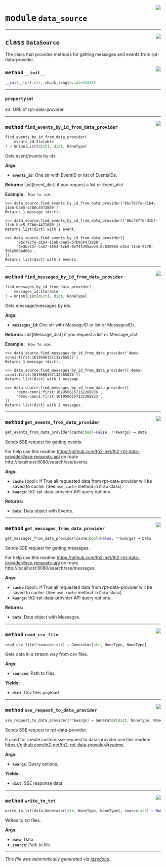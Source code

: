 <!-- markdownlint-disable -->

<a href="../../th2_data_services/data_source.py#L0"><img align="right" style="float:right;" src="https://img.shields.io/badge/-source-cccccc?style=flat-square"></a>

# <kbd>module</kbd> `data_source`






---

<a href="../../th2_data_services/data_source.py#L19"><img align="right" style="float:right;" src="https://img.shields.io/badge/-source-cccccc?style=flat-square"></a>

## <kbd>class</kbd> `DataSource`
The class that provides methods for getting messages and events from rpt-data-provider. 

<a href="../../th2_data_services/data_source.py#L22"><img align="right" style="float:right;" src="https://img.shields.io/badge/-source-cccccc?style=flat-square"></a>

### <kbd>method</kbd> `__init__`

```python
__init__(url:str, chunk_length:int=65536)
```






---

#### <kbd>property</kbd> url

str: URL of rpt-data-provider. 



---

<a href="../../th2_data_services/data_source.py#L316"><img align="right" style="float:right;" src="https://img.shields.io/badge/-source-cccccc?style=flat-square"></a>

### <kbd>method</kbd> `find_events_by_id_from_data_provider`

```python
find_events_by_id_from_data_provider(
    events_id:Iterable
) → Union[List[dict], dict, NoneType]
```

Gets event/events by ids. 



**Args:**
 
 - <b>`events_id`</b>:  One str with EventID or list of EventsIDs. 



**Returns:**
 List[Event_dict] if you request a list or Event_dict. 



**Example:**
 ``` How to use.```

    >>> data_source.find_events_by_id_from_data_provider('8bc787fe-d1b4-11eb-bae5-57b0c4472880')
    Returns 1 message (dict).

    >>> data_source.find_events_by_id_from_data_provider(['8bc787fe-d1b4-11eb-bae5-57b0c4472880'])
    Returns list(dict) with 1 event.

    >>> data_source.find_events_by_id_from_data_provider([
         '8bc787fe-d1b4-11eb-bae5-57b0c4472880',
         '6e3be13f-cab7-4653-8cb9-6e74fd95ade4:8c035903-d1b4-11eb-9278-591e568ad66e',
    ])
    Returns list(dict) with 2 events.


---

<a href="../../th2_data_services/data_source.py#L280"><img align="right" style="float:right;" src="https://img.shields.io/badge/-source-cccccc?style=flat-square"></a>

### <kbd>method</kbd> `find_messages_by_id_from_data_provider`

```python
find_messages_by_id_from_data_provider(
    messages_id:Iterable
) → Union[List[dict], dict, NoneType]
```

Gets message/messages by ids. 



**Args:**
 
 - <b>`messages_id`</b>:  One str with MessageID or list of MessagesIDs. 



**Returns:**
 List[Message_dict] if you request a list or Message_dict. 



**Example:**
 ``` How to use.```

    >>> data_source.find_messages_by_id_from_data_provider('demo-conn1:first:1619506157132265837')
    Returns 1 message (dict).

    >>> data_source.find_messages_by_id_from_data_provider(['demo-conn1:first:1619506157132265836'])
    Returns list(dict) with 1 message.

    >>> data_source.find_messages_by_id_from_data_provider([
         'demo-conn1:first:1619506157132265836',
         'demo-conn1:first:1619506157132265833',
    ])
    Returns list(dict) with 2 messages.


---

<a href="../../th2_data_services/data_source.py#L83"><img align="right" style="float:right;" src="https://img.shields.io/badge/-source-cccccc?style=flat-square"></a>

### <kbd>method</kbd> `get_events_from_data_provider`

```python
get_events_from_data_provider(cache:bool=False, **kwargs) → Data
```

Sends SSE request for getting events. 

For help use this readme https://github.com/th2-net/th2-rpt-data-provider#sse-requests-api on route http://localhost:8080/search/sse/events. 



**Args:**
 
 - <b>`cache`</b> (bool):  If True all requested data from rpt-data-provider will be saved to cache.  (See `use_cache` method in `Data` class). 
 - <b>`kwargs`</b>:  th2-rpt-data-provider API query options. 



**Returns:**
 
 - <b>`Data`</b>:  Data object with Events. 

---

<a href="../../th2_data_services/data_source.py#L116"><img align="right" style="float:right;" src="https://img.shields.io/badge/-source-cccccc?style=flat-square"></a>

### <kbd>method</kbd> `get_messages_from_data_provider`

```python
get_messages_from_data_provider(cache:bool=False, **kwargs) → Data
```

Sends SSE request for getting messages. 

For help use this readme https://github.com/th2-net/th2-rpt-data-provider#sse-requests-api on route http://localhost:8080/search/sse/messages. 



**Args:**
 
 - <b>`cache`</b> (bool):  If True all requested data from rpt-data-provider will be saved to cache.  (See `use_cache` method in `Data` class). 
 - <b>`kwargs`</b>:  th2-rpt-data-provider API query options. 



**Returns:**
 
 - <b>`Data`</b>:  Data object with Messages. 

---

<a href="../../th2_data_services/data_source.py#L352"><img align="right" style="float:right;" src="https://img.shields.io/badge/-source-cccccc?style=flat-square"></a>

### <kbd>method</kbd> `read_csv_file`

```python
read_csv_file(*sources:str) → Generator[str, NoneType, NoneType]
```

Gets data in a stream way from csv files. 



**Args:**
 
 - <b>`sources`</b>:  Path to files. 



**Yields:**
 
 - <b>`dict`</b>:  Csv files payload. 

---

<a href="../../th2_data_services/data_source.py#L56"><img align="right" style="float:right;" src="https://img.shields.io/badge/-source-cccccc?style=flat-square"></a>

### <kbd>method</kbd> `sse_request_to_data_provider`

```python
sse_request_to_data_provider(**kwargs) → Generator[dict, NoneType, NoneType]
```

Sends SSE request to rpt-data-provider. 

It used for create custom sse-request to data-provider use this readme https://github.com/th2-net/th2-rpt-data-provider#readme. 



**Args:**
 
 - <b>`kwargs`</b>:  Query options. 



**Yields:**
 
 - <b>`dict`</b>:  SSE response data. 

---

<a href="../../th2_data_services/data_source.py#L368"><img align="right" style="float:right;" src="https://img.shields.io/badge/-source-cccccc?style=flat-square"></a>

### <kbd>method</kbd> `write_to_txt`

```python
write_to_txt(data:Generator[str, NoneType, NoneType], source:str) → None
```

Writes to txt files. 



**Args:**
 
 - <b>`data`</b>:  Data. 
 - <b>`source`</b>:  Path to file. 




---

_This file was automatically generated via [lazydocs](https://github.com/ml-tooling/lazydocs)._
